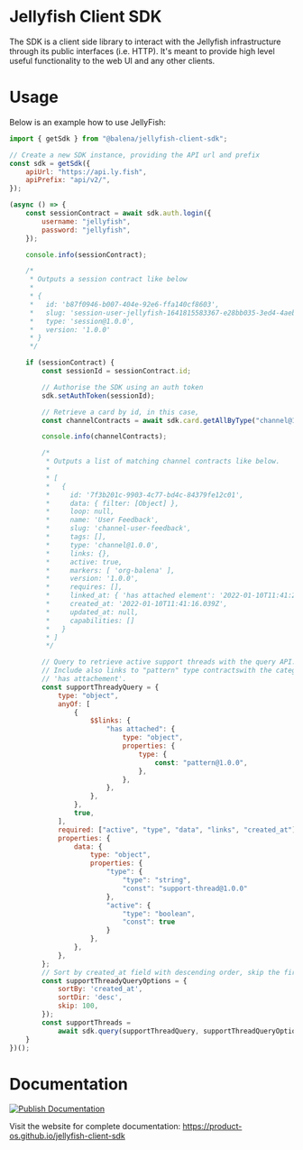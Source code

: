 # Jellyfish Client SDK

The SDK is a client side library to interact with the Jellyfish infrastructure
through its public interfaces (i.e. HTTP). It's meant to provide high level
useful functionality to the web UI and any other clients.

# Usage

Below is an example how to use JellyFish:

```js
import { getSdk } from "@balena/jellyfish-client-sdk";

// Create a new SDK instance, providing the API url and prefix
const sdk = getSdk({
	apiUrl: "https://api.ly.fish",
	apiPrefix: "api/v2/",
});

(async () => {
	const sessionContract = await sdk.auth.login({
		username: "jellyfish",
		password: "jellyfish",
	});

	console.info(sessionContract);

	/*
	 * Outputs a session contract like below
	 *
	 * {
	 *   id: 'b87f0946-b007-404e-92e6-ffa140cf8603',
	 *   slug: 'session-user-jellyfish-1641815583367-e28bb035-3ed4-4aeb-b042-1a847a077cfe',
	 *   type: 'session@1.0.0',
	 *   version: '1.0.0'
	 * }
	 */

	if (sessionContract) {
		const sessionId = sessionContract.id;

		// Authorise the SDK using an auth token
		sdk.setAuthToken(sessionId);

		// Retrieve a card by id, in this case,
		const channelContracts = await sdk.card.getAllByType("channel@1.0.0");

		console.info(channelContracts);

		/*
		 * Outputs a list of matching channel contracts like below.
		 *
		 * [
		 *   {
		 *     id: '7f3b201c-9903-4c77-bd4c-84379fe12c01',
		 *     data: { filter: [Object] },
		 *     loop: null,
		 *     name: 'User Feedback',
		 *     slug: 'channel-user-feedback',
		 *     tags: [],
		 *     type: 'channel@1.0.0',
		 *     links: {},
		 *     active: true,
		 *     markers: [ 'org-balena' ],
		 *     version: '1.0.0',
		 *     requires: [],
		 *     linked_at: { 'has attached element': '2022-01-10T11:41:22.393Z' },
		 *     created_at: '2022-01-10T11:41:16.039Z',
		 *     updated_at: null,
		 *     capabilities: []
		 *   }
		 * ]
		 */

		// Query to retrieve active support threads with the query API.
		// Include also links to "pattern" type contractswith the categor
		// 'has attachement'.
		const supportThreadyQuery = {
			type: "object",
			anyOf: [
				{
					$$links: {
						"has attached": {
							type: "object",
							properties: {
								type: {
									const: "pattern@1.0.0",
								},
							},
						},
					},
				},
				true,
			],
			required: ["active", "type", "data", "links", "created_at"],
			properties: {
				data: {
					type: "object",
					properties: {
						"type": {
							"type": "string",
							"const": "support-thread@1.0.0"
						},
						"active": {
							"type": "boolean",
							"const": true
						}
					},
				},
			},
		};
		// Sort by created_at field with descending order, skip the first 100 records.
		const supportThreadyQueryOptions = {
            sortBy: 'created_at',
            sortDir: 'desc',
            skip: 100,
        });
		const supportThreads =
			await sdk.query(supportThreadQuery, supportThreadQueryOptions);
	}
})();
```

# Documentation

[![Publish Documentation](https://github.com/product-os/jellyfish-client-sdk/actions/workflows/publish-docs.yml/badge.svg)](https://github.com/product-os/jellyfish-client-sdk/actions/workflows/publish-docs.yml)

Visit the website for complete documentation: https://product-os.github.io/jellyfish-client-sdk
